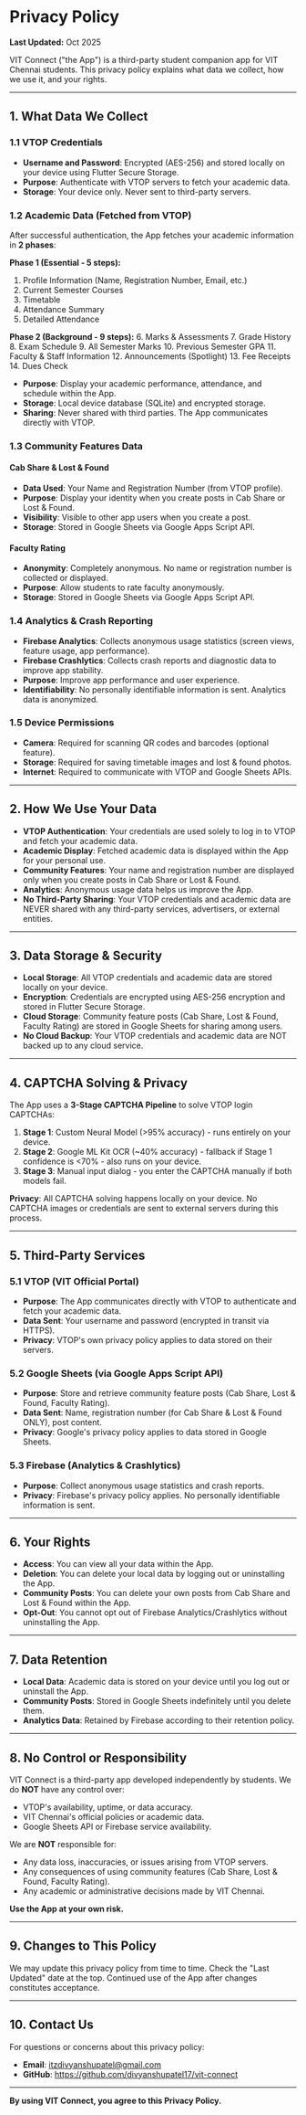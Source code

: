 # Privacy Policy

**Last Updated:** Oct 2025

VIT Connect ("the App") is a third-party student companion app for VIT Chennai students. This privacy policy explains what data we collect, how we use it, and your rights.

---

## 1. What Data We Collect

### 1.1 VTOP Credentials
- **Username and Password**: Encrypted (AES-256) and stored locally on your device using Flutter Secure Storage.
- **Purpose**: Authenticate with VTOP servers to fetch your academic data.
- **Storage**: Your device only. Never sent to third-party servers.

### 1.2 Academic Data (Fetched from VTOP)
After successful authentication, the App fetches your academic information in **2 phases**:

**Phase 1 (Essential - 5 steps):**
1. Profile Information (Name, Registration Number, Email, etc.)
2. Current Semester Courses
3. Timetable
4. Attendance Summary
5. Detailed Attendance

**Phase 2 (Background - 9 steps):**
6. Marks & Assessments
7. Grade History
8. Exam Schedule
9. All Semester Marks
10. Previous Semester GPA
11. Faculty & Staff Information
12. Announcements (Spotlight)
13. Fee Receipts
14. Dues Check

- **Purpose**: Display your academic performance, attendance, and schedule within the App.
- **Storage**: Local device database (SQLite) and encrypted storage.
- **Sharing**: Never shared with third parties. The App communicates directly with VTOP.

### 1.3 Community Features Data

#### Cab Share & Lost & Found
- **Data Used**: Your Name and Registration Number (from VTOP profile).
- **Purpose**: Display your identity when you create posts in Cab Share or Lost & Found.
- **Visibility**: Visible to other app users when you create a post.
- **Storage**: Stored in Google Sheets via Google Apps Script API.

#### Faculty Rating
- **Anonymity**: Completely anonymous. No name or registration number is collected or displayed.
- **Purpose**: Allow students to rate faculty anonymously.
- **Storage**: Stored in Google Sheets via Google Apps Script API.

### 1.4 Analytics & Crash Reporting
- **Firebase Analytics**: Collects anonymous usage statistics (screen views, feature usage, app performance).
- **Firebase Crashlytics**: Collects crash reports and diagnostic data to improve app stability.
- **Purpose**: Improve app performance and user experience.
- **Identifiability**: No personally identifiable information is sent. Analytics data is anonymized.

### 1.5 Device Permissions
- **Camera**: Required for scanning QR codes and barcodes (optional feature).
- **Storage**: Required for saving timetable images and lost & found photos.
- **Internet**: Required to communicate with VTOP and Google Sheets APIs.

---

## 2. How We Use Your Data

- **VTOP Authentication**: Your credentials are used solely to log in to VTOP and fetch your academic data.
- **Academic Display**: Fetched academic data is displayed within the App for your personal use.
- **Community Features**: Your name and registration number are displayed only when you create posts in Cab Share or Lost & Found.
- **Analytics**: Anonymous usage data helps us improve the App.
- **No Third-Party Sharing**: Your VTOP credentials and academic data are NEVER shared with any third-party services, advertisers, or external entities.

---

## 3. Data Storage & Security

- **Local Storage**: All VTOP credentials and academic data are stored locally on your device.
- **Encryption**: Credentials are encrypted using AES-256 encryption and stored in Flutter Secure Storage.
- **Cloud Storage**: Community feature posts (Cab Share, Lost & Found, Faculty Rating) are stored in Google Sheets for sharing among users.
- **No Cloud Backup**: Your VTOP credentials and academic data are NOT backed up to any cloud service.

---

## 4. CAPTCHA Solving & Privacy

The App uses a **3-Stage CAPTCHA Pipeline** to solve VTOP login CAPTCHAs:

1. **Stage 1**: Custom Neural Model (>95% accuracy) - runs entirely on your device.
2. **Stage 2**: Google ML Kit OCR (~40% accuracy) - fallback if Stage 1 confidence is <70% - also runs on your device.
3. **Stage 3**: Manual input dialog - you enter the CAPTCHA manually if both models fail.

**Privacy**: All CAPTCHA solving happens locally on your device. No CAPTCHA images or credentials are sent to external servers during this process.

---

## 5. Third-Party Services

### 5.1 VTOP (VIT Official Portal)
- **Purpose**: The App communicates directly with VTOP to authenticate and fetch your academic data.
- **Data Sent**: Your username and password (encrypted in transit via HTTPS).
- **Privacy**: VTOP's own privacy policy applies to data stored on their servers.

### 5.2 Google Sheets (via Google Apps Script API)
- **Purpose**: Store and retrieve community feature posts (Cab Share, Lost & Found, Faculty Rating).
- **Data Sent**: Name, registration number (for Cab Share & Lost & Found ONLY), post content.
- **Privacy**: Google's privacy policy applies to data stored in Google Sheets.

### 5.3 Firebase (Analytics & Crashlytics)
- **Purpose**: Collect anonymous usage statistics and crash reports.
- **Privacy**: Firebase's privacy policy applies. No personally identifiable information is sent.

---

## 6. Your Rights

- **Access**: You can view all your data within the App.
- **Deletion**: You can delete your local data by logging out or uninstalling the App.
- **Community Posts**: You can delete your own posts from Cab Share and Lost & Found within the App.
- **Opt-Out**: You cannot opt out of Firebase Analytics/Crashlytics without uninstalling the App.

---

## 7. Data Retention

- **Local Data**: Academic data is stored on your device until you log out or uninstall the App.
- **Community Posts**: Stored in Google Sheets indefinitely until you delete them.
- **Analytics Data**: Retained by Firebase according to their retention policy.

---

## 8. No Control or Responsibility

VIT Connect is a third-party app developed independently by students. We do **NOT** have any control over:

- VTOP's availability, uptime, or data accuracy.
- VIT Chennai's official policies or academic data.
- Google Sheets API or Firebase service availability.

We are **NOT** responsible for:

- Any data loss, inaccuracies, or issues arising from VTOP servers.
- Any consequences of using community features (Cab Share, Lost & Found, Faculty Rating).
- Any academic or administrative decisions made by VIT Chennai.

**Use the App at your own risk.**


---

## 9. Changes to This Policy

We may update this privacy policy from time to time. Check the "Last Updated" date at the top. Continued use of the App after changes constitutes acceptance.

---

## 10. Contact Us

For questions or concerns about this privacy policy:

- **Email**: itzdivyanshupatel@gmail.com
- **GitHub**: https://github.com/divyanshupatel17/vit-connect

---

**By using VIT Connect, you agree to this Privacy Policy.**
